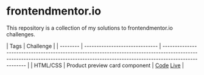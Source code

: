# frontendmentor.io

This repository is a collection of my solutions to frontendmentor.io challenges.

| Tags     | Challenge                      |
| -------- | ------------------------------ | ---------------------------------------------------------------------------------------------------------------------------------------------------------------------------------- |
| HTML/CSS | Product preview card component | [Code](https://github.com/JonrGull/frontendmentor.io/tree/main/product-preview-card-component-main) [Live](https://62d94fbd3450e20086de2daa--jon-gull-frontendmentor1.netlify.app) |
